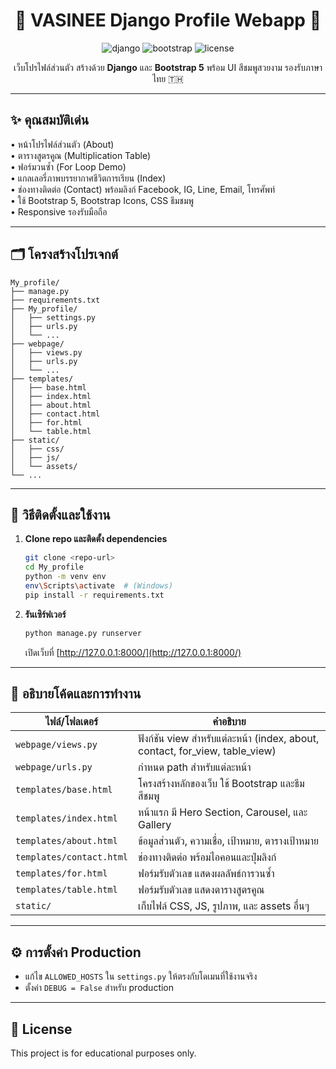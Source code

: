 

<div align="center">
	<h1>🌸 VASINEE Django Profile Webapp 🌸</h1>
	<p>
		<img src="https://img.shields.io/badge/Django-5.x-success?logo=django" alt="django"/>
		<img src="https://img.shields.io/badge/Bootstrap-5.x-blueviolet?logo=bootstrap" alt="bootstrap"/>
		<img src="https://img.shields.io/badge/License-Educational-lightgrey" alt="license"/>
	</p>
	<p>เว็บโปรไฟล์ส่วนตัว สร้างด้วย <b>Django</b> และ <b>Bootstrap 5</b> พร้อม UI สีชมพูสวยงาม รองรับภาษาไทย 🇹🇭</p>
</div>

---

## ✨ คุณสมบัติเด่น

• หน้าโปรไฟล์ส่วนตัว (About) <br>
• ตารางสูตรคูณ (Multiplication Table) <br>
• ฟอร์มวนซ้ำ (For Loop Demo) <br>
• แกลเลอรี่ภาพบรรยากาศชีวิตการเรียน (Index) <br>
• ช่องทางติดต่อ (Contact) พร้อมลิงก์ Facebook, IG, Line, Email, โทรศัพท์ <br>
• ใช้ Bootstrap 5, Bootstrap Icons, CSS ธีมชมพู <br>
• Responsive รองรับมือถือ <br>

---

## 🗂️ โครงสร้างโปรเจกต์

```text
My_profile/
├── manage.py
├── requirements.txt
├── My_profile/
│   ├── settings.py
│   ├── urls.py
│   └── ...
├── webpage/
│   ├── views.py
│   ├── urls.py
│   └── ...
├── templates/
│   ├── base.html
│   ├── index.html
│   ├── about.html
│   ├── contact.html
│   ├── for.html
│   └── table.html
├── static/
│   ├── css/
│   ├── js/
│   └── assets/
└── ...
```

---

## 🚀 วิธีติดตั้งและใช้งาน

1. **Clone repo และติดตั้ง dependencies**
	 ```bash
	 git clone <repo-url>
	 cd My_profile
	 python -m venv env
	 env\Scripts\activate  # (Windows)
	 pip install -r requirements.txt
	 ```

2. **รันเซิร์ฟเวอร์**
	 ```bash
	 python manage.py runserver
	 ```
	 เปิดเว็บที่ [http://127.0.0.1:8000/](http://127.0.0.1:8000/)

---

## 📝 อธิบายโค้ดและการทำงาน

| ไฟล์/โฟลเดอร์ | คำอธิบาย |
|---|---|
| `webpage/views.py` | ฟังก์ชัน view สำหรับแต่ละหน้า (index, about, contact, for_view, table_view) |
| `webpage/urls.py` | กำหนด path สำหรับแต่ละหน้า |
| `templates/base.html` | โครงสร้างหลักของเว็บ ใช้ Bootstrap และธีมสีชมพู |
| `templates/index.html` | หน้าแรก มี Hero Section, Carousel, และ Gallery |
| `templates/about.html` | ข้อมูลส่วนตัว, ความเชื่อ, เป้าหมาย, ตารางเป้าหมาย |
| `templates/contact.html` | ช่องทางติดต่อ พร้อมไอคอนและปุ่มลิงก์ |
| `templates/for.html` | ฟอร์มรับตัวเลข แสดงผลลัพธ์การวนซ้ำ |
| `templates/table.html` | ฟอร์มรับตัวเลข แสดงตารางสูตรคูณ |
| `static/` | เก็บไฟล์ CSS, JS, รูปภาพ, และ assets อื่นๆ |

---

## ⚙️ การตั้งค่า Production

- แก้ไข `ALLOWED_HOSTS` ใน `settings.py` ให้ตรงกับโดเมนที่ใช้งานจริง
- ตั้งค่า `DEBUG = False` สำหรับ production

---

## 📄 License

This project is for educational purposes only.